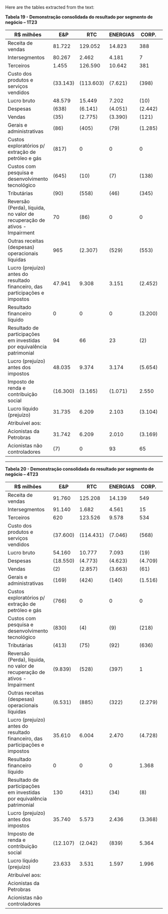 Here are the tables extracted from the text:

**Tabela 19 - Demonstração consolidada do resultado por segmento de negócio – 1T23**

| R$ milhões                          | E&P        | RTC        | ENERGIAS   | CORP.     | ELIMIN.   | CONSOLIDADO |
|-------------------------------------|------------|------------|------------|-----------|-----------|-------------|
| Receita de vendas                   | 81.722     | 129.052    | 14.823     | 388       | (86.917)  | 139.068     |
| Intersegmentos                      | 80.267     | 2.462      | 4.181      | 7         | (86.917)  | 0           |
| Terceiros                           | 1.455      | 126.590    | 10.642     | 381       | 0         | 139.068     |
| Custo dos produtos e serviços vendidos | (33.143) | (113.603)  | (7.621)    | (398)     | 89.008    | (65.757)    |
| Lucro bruto                         | 48.579     | 15.449     | 7.202      | (10)      | 2.091     | 73.311      |
| Despesas                            | (638)      | (6.141)    | (4.051)    | (2.442)   | (23)      | (13.295)    |
| Vendas                              | (35)       | (2.775)    | (3.390)    | (121)     | (23)      | (6.344)     |
| Gerais e administrativas            | (86)       | (405)      | (79)       | (1.285)   | 0         | (1.855)     |
| Custos exploratórios p/ extração de petróleo e gás | (817) | 0          | 0          | 0         | 0         | (817)       |
| Custos com pesquisa e desenvolvimento tecnológico | (645) | (10)       | (7)        | (138)     | 0         | (800)       |
| Tributárias                         | (90)       | (558)      | (46)       | (345)     | 0         | (1.039)     |
| Reversão (Perda), líquida, no valor de recuperação de ativos - Impairment | 70 | (86) | 0 | 0 | 0 | (16) |
| Outras receitas (despesas) operacionais líquidas | 965 | (2.307) | (529) | (553) | 0 | (2.424) |
| Lucro (prejuízo) antes do resultado financeiro, das participações e impostos | 47.941 | 9.308 | 3.151 | (2.452) | 2.068 | 60.016 |
| Resultado financeiro líquido         | 0          | 0          | 0          | (3.200)   | 0         | (3.200)     |
| Resultado de participações em investidas por equivalência patrimonial | 94 | 66 | 23 | (2) | 0 | 181 |
| Lucro (prejuízo) antes dos impostos | 48.035     | 9.374      | 3.174      | (5.654)   | 2.068     | 56.997      |
| Imposto de renda e contribuição social | (16.300) | (3.165)    | (1.071)    | 2.550     | (704)     | (18.690)    |
| Lucro líquido (prejuízo)           | 31.735     | 6.209      | 2.103      | (3.104)   | 1.364     | 38.307      |
| Atribuível aos:                    |            |            |            |           |           |             |
| Acionistas da Petrobras            | 31.742     | 6.209      | 2.010      | (3.169)   | 1.364     | 38.156      |
| Acionistas não controladores        | (7)        | 0          | 93         | 65        | 0         | 151         |

----

**Tabela 20 - Demonstração consolidada do resultado por segmento de negócio – 4T23**

| R$ milhões                          | E&P        | RTC        | ENERGIAS   | CORP.     | ELIMIN.   | CONSOLIDADO |
|-------------------------------------|------------|------------|------------|-----------|-----------|-------------|
| Receita de vendas                   | 91.760     | 125.208    | 14.139     | 549       | (97.398)  | 134.258     |
| Intersegmentos                      | 91.140     | 1.682      | 4.561      | 15        | (97.398)  | 0           |
| Terceiros                           | 620        | 123.526    | 9.578      | 534       | 0         | 134.258     |
| Custo dos produtos e serviços vendidos | (37.600) | (114.431)  | (7.046)    | (568)     | 98.013    | (61.632)    |
| Lucro bruto                         | 54.160     | 10.777     | 7.093      | (19)      | 615       | 72.626      |
| Despesas                            | (18.550)   | (4.773)    | (4.623)    | (4.709)   | 0         | (32.655)    |
| Vendas                              | (2)        | (2.857)    | (3.663)    | (61)      | 0         | (6.583)     |
| Gerais e administrativas            | (169)      | (424)      | (140)      | (1.516)   | 0         | (2.249)     |
| Custos exploratórios p/ extração de petróleo e gás | (766) | 0          | 0          | 0         | 0         | (766)       |
| Custos com pesquisa e desenvolvimento tecnológico | (830) | (4)       | (9)        | (218)     | 0         | (1.061)     |
| Tributárias                         | (413)      | (75)       | (92)       | (636)     | 0         | (1.216)     |
| Reversão (Perda), líquida, no valor de recuperação de ativos - Impairment | (9.839) | (528) | (397) | 1 | 0 | (10.763) |
| Outras receitas (despesas) operacionais líquidas | (6.531) | (885) | (322) | (2.279) | 0 | (10.017) |
| Lucro (prejuízo) antes do resultado financeiro, das participações e impostos | 35.610 | 6.004 | 2.470 | (4.728) | 615 | 39.971 |
| Resultado financeiro líquido         | 0          | 0          | 0          | 1.368     | 0         | 1.368       |
| Resultado de participações em investidas por equivalência patrimonial | 130 | (431) | (34) | (8) | 0 | (343) |
| Lucro (prejuízo) antes dos impostos | 35.740     | 5.573      | 2.436      | (3.368)   | 615       | 40.996      |
| Imposto de renda e contribuição social | (12.107) | (2.042)    | (839)      | 5.364     | (209)     | (9.833)     |
| Lucro líquido (prejuízo)           | 23.633     | 3.531      | 1.597      | 1.996     | 406       | 31.163      |
| Atribuível aos:                    |            |            |            |           |           |             |
| Acionistas da Petrobras            |            |            |            |           |           |             |
| Acionistas não controladores        |            |            |            |           |           |             |